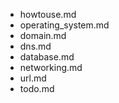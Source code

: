 - howtouse.md
- operating_system.md
- domain.md
- dns.md
- database.md
- networking.md
- url.md
- todo.md
